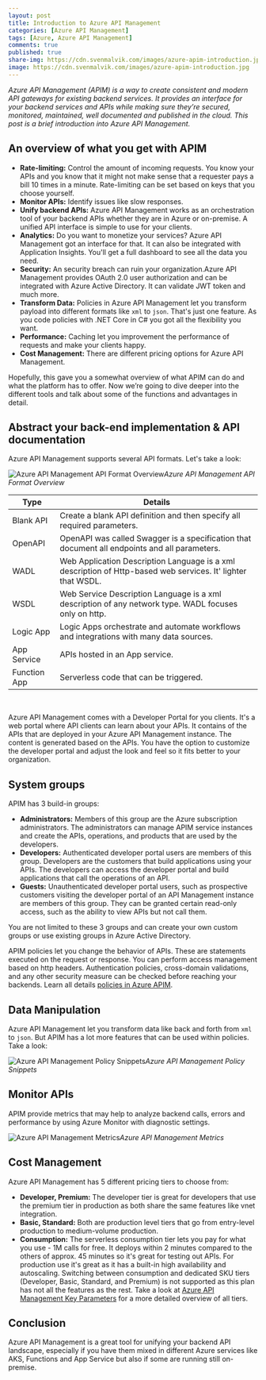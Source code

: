 ```yaml
---
layout: post
title: Introduction to Azure API Management
categories: [Azure API Management]
tags: [Azure, Azure API Management]
comments: true
published: true
share-img: https://cdn.svenmalvik.com/images/azure-apim-introduction.jpg
image: https://cdn.svenmalvik.com/images/azure-apim-introduction.jpg
---
```


*Azure API Management (APIM) is a way to create consistent and modern API gateways for existing backend services. It provides an interface for your backend services and APIs while making sure they’re secured, monitored, maintained, well documented and published in the cloud. This post is a brief introduction into Azure API Management.*

## An overview of what you get with APIM

- **Rate-limiting:** Control the amount of incoming requests. You know your APIs and you know that it might not make sense that a requester pays a bill 10 times in a minute. Rate-limiting can be set based on keys that you choose yourself.
- **Monitor APIs:** Identify issues like slow responses.
- **Unify backend APIs:** Azure API Management works as an orchestration tool of your backend APIs whether they are in Azure or on-premise. A unified API interface is simple to use for your clients.
- **Analytics:** Do you want to monetize your services? Azure API Management got an interface for that. It can also be integrated with Application Insights. You'll get a full dashboard to see all the data you need.
- **Security:** An security breach can ruin your organization.Azure API Management provides OAuth 2.0 user authorization and can be integrated with Azure Active Directory. It can validate JWT token and much more.
- **Transform Data:** Policies in Azure API Management let you transform payload into different formats like `xml` to `json`. That's just one feature. As you code policies with .NET Core in C# you got all the flexibility you want.
- **Performance:** Caching let you improvement the performance of requests and make your clients happy.
- **Cost Management:** There are different pricing options for Azure API Management.

Hopefully, this gave you a somewhat overview of what APIM can do and what the platform has to offer. Now we’re going to dive deeper into the different tools and talk about some of the functions and advantages in detail.

## Abstract your back-end implementation & API documentation

 Azure API Management supports several API formats. Let's take a look:

![Azure API Management API Format Overview](https://cdn.svenmalvik.com/images/azure-apim-overview-1.jpg)*Azure API Management API Format Overview*

| Type        | Details          |
| ------------- |-------------|
| Blank API      | Create a blank API definition and then specify all required parameters. |
| OpenAPI      | OpenAPI was called Swagger is a specification that document all endpoints and all parameters.      |
| WADL | Web Application Description Language is a xml description of Http-based web services. It' lighter that WSDL.      |
| WSDL | Web Service Description Language is a xml description of any network type. WADL focuses only on http.       |
| Logic App | Logic Apps orchestrate and automate workflows and integrations with many data sources.      |
| App Service | APIs hosted in an App service.      |
| Function App | Serverless code that can be triggered.      |

<br>

Azure API Management comes with a Developer Portal for you clients. It's a web portal where API clients can learn about your APIs. It contains of the APIs that are deployed in your Azure API Management instance. The content is generated based on the APIs. You have the option to customize the developer portal and adjust the look and feel so it fits better to your organization.

## System groups

APIM has 3 build-in groups:

- **Administrators:** Members of this group are the Azure subscription administrators. The administrators can manage APIM service instances and create the APIs, operations, and products that are used by the developers.
- **Developers:** Authenticated developer portal users are members of this group. Developers are the customers that build applications using your APIs. The developers can access the developer portal and build applications that call the operations of an API.
- **Guests:** Unauthenticated developer portal users, such as prospective customers visiting the developer portal of an API Management instance are members of this group. They can be granted certain read-only access, such as the ability to view APIs but not call them.

You are not limited to these 3 groups and can create your own custom groups or use existing groups in Azure Active Directory.

APIM policies let you change the behavior of APIs. These are statements executed on the request or response. You can perform access management based on http headers. Authentication policies, cross-domain validations, and any other security measure can be checked before reaching your backends. Learn all details [policies in Azure APIM](https://docs.microsoft.com/en-us/azure/api-management/api-management-policies?WT.mc_id=AZ-MVP-5004080).

## Data Manipulation

Azure API Management let you transform data like back and forth from `xml` to `json`. But APIM has a lot more features that can be used within policies. Take a look:

![Azure API Management Policy Snippets](https://cdn.svenmalvik.com/images/azure-apim-overview-2.jpg)*Azure API Management Policy Snippets*

## Monitor APIs

APIM provide metrics that may help to analyze backend calls, errors and performance by using Azure Monitor with diagnostic settings.

![Azure API Management Metrics](https://cdn.svenmalvik.com/images/azure-apim-overview-3.jpg)*Azure API Management Metrics*

## Cost Management

Azure API Management has 5 different pricing tiers to choose from:

- **Developer, Premium:** The developer tier is great for developers that use the premium tier in production as both share the same features like vnet integration.
- **Basic, Standard:** Both are production level tiers that go from entry-level production to medium-volume production.
- **Consumption:** The serverless consumption tier lets you pay for what you use - 1M calls for free. It deploys within 2 minutes compared to the others of approx. 45 minutes so it's great for testing out APIs. For production use it's great as it has a built-in high availability and autoscaling. Switching between consumption and dedicated SKU tiers (Developer, Basic, Standard, and Premium) is not supported as this plan has not all the features as the rest. Take a look at [Azure API Management Key Parameters](https://www.svenmalvik.com/azure-apim-key-parameters/) for a more detailed overview of all tiers.

## Conclusion

Azure API Management is a great tool for unifying your backend API landscape, especially if you have them mixed in different Azure services like AKS, Functions and App Service but also if some are running still on-premise.